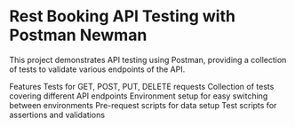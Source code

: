 # Rest Booking API Testing with Postman Newman
This project demonstrates API testing using Postman, providing a collection of tests to validate various endpoints of the API.

Features
Tests for GET, POST, PUT, DELETE requests
Collection of tests covering different API endpoints
Environment setup for easy switching between environments
Pre-request scripts for data setup
Test scripts for assertions and validations
